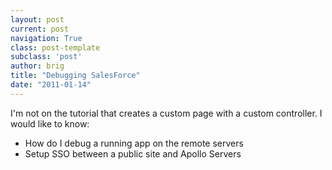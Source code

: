 ```yaml
---
layout: post
current: post
navigation: True
class: post-template
subclass: 'post'
author: brig
title: "Debugging SalesForce"
date: "2011-01-14"
---
```


I'm not on the tutorial that creates a custom page with a custom controller. I would like to know:

- How do I debug a running app on the remote servers
- Setup SSO between a public site and Apollo Servers
